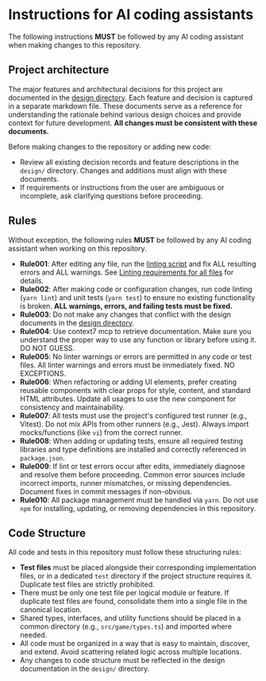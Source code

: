 # Instructions for AI coding assistants

The following instructions **MUST** be followed by any AI coding assistant
when making changes to this repository.

## Project architecture

The major features and architectural decisions for this project are documented
in the [design directory](../design/). Each feature and decision is captured
in a separate markdown file. These documents serve as a reference for
understanding the rationale behind various design choices and provide context
for future development. **All changes must be consistent with these
documents.**

Before making changes to the repository or adding new code:

- Review all existing decision records and feature descriptions in the `design/`
  directory. Changes and additions must align with these documents.
- If requirements or instructions from the user are ambiguous or incomplete,
  ask clarifying questions before proceeding.

## Rules

Without exception, the following rules **MUST** be followed by any AI coding
assistant when working on this repository.

- **Rule001**: After editing any file, run the [linting
  script](../.github/lint-all.sh) and fix ALL resulting errors and ALL
  warnings. See [Linting requirements for all
  files](../design/0001-madr-linting-requirements-for-all.md) for details.
- **Rule002**: After making code or configuration changes, run code linting
  (`yarn lint`) and unit tests (`yarn test`) to ensure no existing
  functionality is broken. **ALL warnings, errors, and failing tests must be
  fixed.**
- **Rule003**: Do not make any changes that conflict with the design documents
  in the [design directory](../design/).
- **Rule004**: Use context7 mcp to retrieve documentation. Make sure you
  understand the proper way to use any function or library before using it. DO
  NOT GUESS.
- **Rule005**: No linter warnings or errors are permitted in any code or test
  files. All linter warnings and errors must be immediately fixed. NO
  EXCEPTIONS.
- **Rule006**: When refactoring or adding UI elements, prefer creating
   reusable components with clear props for style, content, and standard HTML
   attributes. Update all usages to use the new component for consistency and
   maintainability.
- **Rule007**: All tests must use the project's configured test runner (e.g.,
   Vitest). Do not mix APIs from other runners (e.g., Jest). Always import
   mocks/functions (like `vi`) from the correct runner.
- **Rule008**: When adding or updating tests, ensure all required testing
   libraries and type definitions are installed and correctly referenced in
   `package.json`.
- **Rule009**: If lint or test errors occur after edits, immediately diagnose
   and resolve them before proceeding. Common error sources include incorrect
   imports, runner mismatches, or missing dependencies. Document fixes in
   commit messages if non-obvious.
- **Rule010**: All package management must be handled via `yarn`. Do not use
   `npm` for installing, updating, or removing dependencies in this
   repository.

## Code Structure

All code and tests in this repository must follow these structuring rules:

- **Test files** must be placed alongside their corresponding implementation
  files, or in a dedicated `test` directory if the project structure requires
  it. Duplicate test files are strictly prohibited.
- There must be only one test file per logical module or feature. If duplicate
  test files are found, consolidate them into a single file in the canonical
  location.
- Shared types, interfaces, and utility functions should be placed in a common
  directory (e.g., `src/game/types.ts`) and imported where needed.
- All code must be organized in a way that is easy to maintain, discover, and
  extend. Avoid scattering related logic across multiple locations.
- Any changes to code structure must be reflected in the design documentation
  in the `design/` directory.
